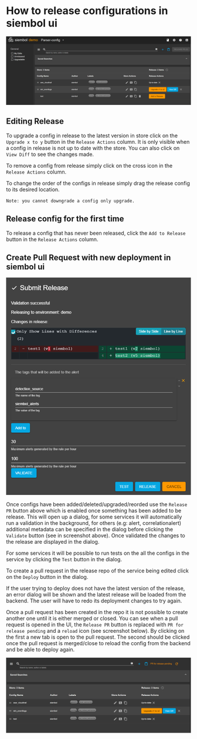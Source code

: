 # How to release configurations in siembol ui
<img src="../screenshots/config_manager.png" alt="drawing"/>

## Editing Release
To upgrade a config in release to the latest version in store click on the `Upgrade x to y` button in the `Release Actions` column. It is only visible when a config in release is not up to date with the store. You can also click on `View Diff` to see the changes made.

To remove a config from release simply click on the cross icon in the `Release Actions` column. 

To change the order of the configs in release simply drag the release config to its desired location. 

```
Note: you cannot downgrade a config only upgrade.
```

## Release config for the first time
To release a config that has never been released, click the `Add to Release` button in the `Release Actions` column.

## Create Pull Request with new deployment in siembol ui
<img src="../screenshots/submit_dialog_alert.png" alt="drawing" width='600px'/>

Once configs have been added/deleted/upgraded/reorded use the `Release PR` button above which is enabled once something has been added to be release. This will open up a dialog, for some services it will automatically run a validation in the background, for others (e.g: alert, correlationalert) additional metadata can be specified in the dialog before clicking the `Validate` button (see in screenshot above). Once validated the changes to the release are displayed in the dialog.  

For some services it will be possible to run tests on the all the configs in the service by clicking the `Test` button in the dialog. 

To create a pull request in the release repo of the service being edited click on the `Deploy` button in the dialog.

If the user trying to deploy does not have the latest version of the release, an error dialog will be shown and the latest release will be loaded from the backend. The user will have to redo its deployment changes to try again.

Once a pull request has been created in the repo it is not possible to create another one until it is either merged or closed. You can see when a pull request is opened in the UI, the `Release PR` button is replaced with `PR for release pending` and a `reload` icon (see screenshot below). By clicking on the first a new tab is open to the pull request. The second should be clicked once the pull request is merged/close to reload the config from the backend and be able to deploy again.

<img src="../screenshots/pr_open.png" alt="drawing"/>